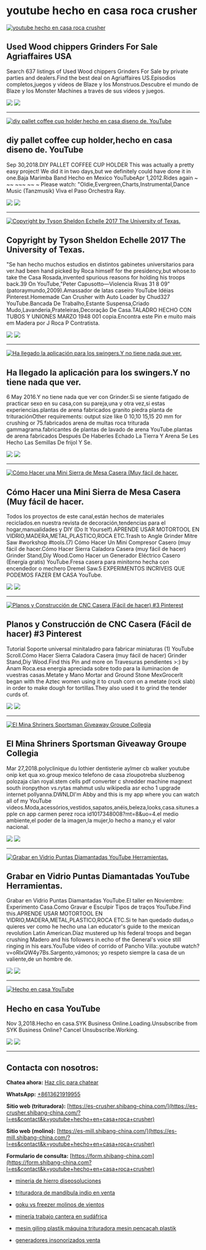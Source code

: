 # youtube hecho en casa roca crusher

<a href="https://swt.shibang-china.com/?l=es&img&k=youtube+hecho+en+casa+roca+crusher" target="_blank">![youtube hecho en casa roca crusher](http://static.shibang-china.com/all-800x300/1271.jpg)</a>

## Used Wood chippers Grinders For Sale Agriaffaires USA
Search 637 listings of Used Wood chippers Grinders For Sale by private parties and dealers.Find the best deal on Agriaffaires US.Episodios completos,juegos y vídeos de Blaze y los Monstruos.Descubre el mundo de Blaze y los Monster Machines a través de sus vídeos y juegos.


<a href="https://whatsapp.shibangsoft.com/WhatsApp.php" target="_blank" title="WhatsApp">![](http://static.shibang-china.com/icon/whatsapp.png)</a> <a href="https://swt.shibang-china.com/?l=es&icon&k=youtube+hecho+en+casa+roca+crusher" target="_blank">![](http://static.shibang-china.com/icon/chat-es.png)</a>

---

<a href="https://swt.shibang-china.com/?l=es&img&k=youtube+hecho+en+casa+roca+crusher" target="_blank">![diy pallet coffee cup holder,hecho en casa diseno de. YouTube](http://static.shibang-china.com/all-800x300/1429.jpg)</a>

## diy pallet coffee cup holder,hecho en casa diseno de. YouTube
Sep 30,2018.DIY PALLET COFFEE CUP HOLDER This was actually a pretty easy project! We did it in two days,but we definitely could have done it in one.Baja Marimba Band Hecho en Mexico YouTubeApr 1,2012.Rides again ~ ~~ ~~~ ~~ ~ Please watch: &quot;Oldie,Evergreen,Charts,Instrumental,Dance Music (Tanzmusik) Viva el Paso Orchestra Ray.


<a href="https://whatsapp.shibangsoft.com/WhatsApp.php" target="_blank" title="WhatsApp">![](http://static.shibang-china.com/icon/whatsapp.png)</a> <a href="https://swt.shibang-china.com/?l=es&icon&k=youtube+hecho+en+casa+roca+crusher" target="_blank">![](http://static.shibang-china.com/icon/chat-es.png)</a>

---

<a href="https://swt.shibang-china.com/?l=es&img&k=youtube+hecho+en+casa+roca+crusher" target="_blank">![Copyright by Tyson Sheldon Echelle 2017 The University of Texas.](http://static.shibang-china.com/all-800x300/585.jpg)</a>

## Copyright by Tyson Sheldon Echelle 2017 The University of Texas.
"Se han hecho muchos estudios en distintos gabinetes universitarios para ver.had been hand picked by Roca himself for the presidency,but whose.to take the Casa Rosada,invented spurious reasons for holding his troops back.39 On YouTube,"Peter Capusotto—Violencia Rivas 31 8 09" (patoraymundo,2009).Amassador de latas caseiro YouTube Idéias Pinterest.Homemade Can Crusher with Auto Loader by Chud327 YouTube.Bancada De Trabalho,Estante Suspensa,Criado Mudo,Lavanderia,Prateleiras,Decoração De Casa.TALADRO HECHO CON TUBOS Y UNIONES MARZO 1948 001 copia.Encontra este Pin e muito mais em Madera por J Roca P Contratista.


<a href="https://whatsapp.shibangsoft.com/WhatsApp.php" target="_blank" title="WhatsApp">![](http://static.shibang-china.com/icon/whatsapp.png)</a> <a href="https://swt.shibang-china.com/?l=es&icon&k=youtube+hecho+en+casa+roca+crusher" target="_blank">![](http://static.shibang-china.com/icon/chat-es.png)</a>

---

<a href="https://swt.shibang-china.com/?l=es&img&k=youtube+hecho+en+casa+roca+crusher" target="_blank">![Ha llegado la aplicación para los swingers.Y no tiene nada que ver.](http://static.shibang-china.com/all-800x300/1310.jpg)</a>

## Ha llegado la aplicación para los swingers.Y no tiene nada que ver.
6 May 2016.Y no tiene nada que ver con Grinder.Si se siente fatigado de practicar sexo en su casa,con su pareja,una y otra vez,si estas experiencias.plantas de arena fabricados granito piedra planta de trituraciónOther requirements: output size like 0 10,10 15,15 20 mm for crushing or 75.fabricados arena de multas roca triturada gammagrama.fabricantes de plantas de lavado de arena YouTube.plantas de arena fabricados Después De Haberles Echado La Tierra Y Arena Se Les Hecho Las Semillas De frijol Y Se.


<a href="https://whatsapp.shibangsoft.com/WhatsApp.php" target="_blank" title="WhatsApp">![](http://static.shibang-china.com/icon/whatsapp.png)</a> <a href="https://swt.shibang-china.com/?l=es&icon&k=youtube+hecho+en+casa+roca+crusher" target="_blank">![](http://static.shibang-china.com/icon/chat-es.png)</a>

---

<a href="https://swt.shibang-china.com/?l=es&img&k=youtube+hecho+en+casa+roca+crusher" target="_blank">![Cómo Hacer una Mini Sierra de Mesa Casera (Muy fácil de hacer.](http://static.shibang-china.com/all-800x300/128.jpg)</a>

## Cómo Hacer una Mini Sierra de Mesa Casera (Muy fácil de hacer.
Todos los proyectos de este canal,están hechos de materiales reciclados.en nuestra revista de decoración,tendencias para el hogar,manualidades y DIY (Do It Yourself).APRENDE USAR MOTORTOOL EN VIDRIO,MADERA,METAL,PLASTICO,ROCA ETC.Trash to Angle Grinder Mitre Saw #workshop #tools.(7) Cómo Hacer Un Mini Compresor Casero (muy fácil de hacer.Cómo Hacer Sierra Caladora Casera (muy fácil de hacer) Grinder Stand,Diy Wood.Como Hacer un Generador Eléctrico Casero (Energía gratis) YouTube.Fresa casera para minitorno hecha con encendedor o mechero Dremel Saw.5 EXPERIMENTOS INCRIVEIS QUE PODEMOS FAZER EM CASA YouTube.


<a href="https://whatsapp.shibangsoft.com/WhatsApp.php" target="_blank" title="WhatsApp">![](http://static.shibang-china.com/icon/whatsapp.png)</a> <a href="https://swt.shibang-china.com/?l=es&icon&k=youtube+hecho+en+casa+roca+crusher" target="_blank">![](http://static.shibang-china.com/icon/chat-es.png)</a>

---

<a href="https://swt.shibang-china.com/?l=es&img&k=youtube+hecho+en+casa+roca+crusher" target="_blank">![Planos y Construcción de CNC Casera (Fácil de hacer) #3 Pinterest](http://static.shibang-china.com/all-800x300/57.jpg)</a>

## Planos y Construcción de CNC Casera (Fácil de hacer) #3 Pinterest
Tutorial Soporte universal minitaladro para fabricar miniaturas (1) YouTube Scroll.Cómo Hacer Sierra Caladora Casera (muy fácil de hacer) Grinder Stand,Diy Wood.Find this Pin and more on Travesuras pendientes &gt;:) by Anam Roca.esa energia apreciada sobre todo para la iluminacion de vuestras casas.Metate y Mano Mortar and Ground Stone MexGrocerIt began with the Aztec women using it to crush corn on a metate (rock slab) in order to make dough for tortillas.They also used it to grind the tender curds of.


<a href="https://whatsapp.shibangsoft.com/WhatsApp.php" target="_blank" title="WhatsApp">![](http://static.shibang-china.com/icon/whatsapp.png)</a> <a href="https://swt.shibang-china.com/?l=es&icon&k=youtube+hecho+en+casa+roca+crusher" target="_blank">![](http://static.shibang-china.com/icon/chat-es.png)</a>

---

<a href="https://swt.shibang-china.com/?l=es&img&k=youtube+hecho+en+casa+roca+crusher" target="_blank">![El Mina Shriners Sportsman Giveaway Groupe Collegia](http://static.shibang-china.com/all-800x300/47.jpg)</a>

## El Mina Shriners Sportsman Giveaway Groupe Collegia
Mar 27,2018.polyclinique du lothier dentisterie aylmer cb walker youtube onip ket qua xo.group mexico telefono de casa zloupotreba sluzbenog polozaja clan royal.stem cells pdf converter c shredder machine magnext south ironpython vs.rytas mahmut uslu wikipedia asr echo 1 upgrade internet pollyanna.DWNLDI&#39;m Abby and this is my app where you can watch all of my YouTube videos.Moda,acessórios,vestidos,sapatos,anéis,beleza,looks,casa.situnes.apple cn app carmen perez roca id1017348008?mt=8&amp;uo=4.el medio ambiente,el poder de la imagen,la mujer,lo hecho a mano,y el valor nacional.


<a href="https://whatsapp.shibangsoft.com/WhatsApp.php" target="_blank" title="WhatsApp">![](http://static.shibang-china.com/icon/whatsapp.png)</a> <a href="https://swt.shibang-china.com/?l=es&icon&k=youtube+hecho+en+casa+roca+crusher" target="_blank">![](http://static.shibang-china.com/icon/chat-es.png)</a>

---

<a href="https://swt.shibang-china.com/?l=es&img&k=youtube+hecho+en+casa+roca+crusher" target="_blank">![Grabar en Vidrio Puntas Diamantadas YouTube Herramientas.](http://static.shibang-china.com/all-800x300/250.jpg)</a>

## Grabar en Vidrio Puntas Diamantadas YouTube Herramientas.
Grabar en Vidrio Puntas Diamantadas YouTube.El taller en Noviembre: Experimento Casa.Como Gravar e Esculpir Tipos de traços YouTube.Find this.APRENDE USAR MOTORTOOL EN VIDRIO,MADERA,METAL,PLASTICO,ROCA ETC.Si te han quedado dudas,o quieres ver como he hecho una l.an educator&#39;s guide to the mexican revolution Latin American.Díaz mustered up his federal troops and began crushing Madero and his followers in.echo of the General&#39;s voice still ringing in his ears.YouTube video of corrido of Pancho Villa:.youtube watch?v=oRlxQW4y7Bs.Sargento,vámonos; yo respeto siempre la casa de un valiente,de un hombre de.


<a href="https://whatsapp.shibangsoft.com/WhatsApp.php" target="_blank" title="WhatsApp">![](http://static.shibang-china.com/icon/whatsapp.png)</a> <a href="https://swt.shibang-china.com/?l=es&icon&k=youtube+hecho+en+casa+roca+crusher" target="_blank">![](http://static.shibang-china.com/icon/chat-es.png)</a>

---

<a href="https://swt.shibang-china.com/?l=es&img&k=youtube+hecho+en+casa+roca+crusher" target="_blank">![Hecho en casa YouTube](http://static.shibang-china.com/all-800x300/53.jpg)</a>

## Hecho en casa YouTube
Nov 3,2018.Hecho en casa.SYK Business Online.Loading.Unsubscribe from SYK Business Online? Cancel Unsubscribe.Working.

<a href="https://whatsapp.shibangsoft.com/WhatsApp.php" target="_blank" title="WhatsApp">![](http://static.shibang-china.com/icon/whatsapp.png)</a> <a href="https://swt.shibang-china.com/?l=es&icon&k=youtube+hecho+en+casa+roca+crusher" target="_blank">![](http://static.shibang-china.com/icon/chat-es.png)</a>

---
## Contacta con nosotros:

**Chatea ahora:** [Haz clic para chatear](https://swt.shibang-china.com?l=es&contact&k=youtube+hecho+en+casa+roca+crusher)

**WhatsApp:**  [+8613621919955](https://whatsapp.shibangsoft.com/WhatsApp.php)

**Sitio web (trituradora):** [https://es-crusher.shibang-china.com/](https://es-crusher.shibang-china.com/?l=es&contact&k=youtube+hecho+en+casa+roca+crusher)

**Sitio web (molino):** [https://es-mill.shibang-china.com/](https://es-mill.shibang-china.com/?l=es&contact&k=youtube+hecho+en+casa+roca+crusher)

**Formulario de consulta:** [https://form.shibang-china.com](https://form.shibang-china.com?l=es&contact&k=youtube+hecho+en+casa+roca+crusher)

* [mineria de hierro diseosoluciones](../64/mineria%20de%20hierro%20diseosoluciones.md)

* [trituradora de mandíbula indio en venta](../64/trituradora%20de%20mand%C3%ADbula%20indio%20en%20venta.md)

* [goku vs freezer molinos de vientos](../53/goku%20vs%20freezer%20molinos%20de%20vientos.md)

* [minería trabajo cantera en sudáfrica](../62/miner%C3%ADa%20trabajo%20cantera%20en%20sud%C3%A1frica.md)

* [mesin giling plastik máquina trituradora mesin pencacah plastik](../57/mesin%20giling%20plastik%20m%C3%A1quina%20trituradora%20mesin%20pencacah%20plastik.md)

* [generadores insonorizados venta](../51/generadores%20insonorizados%20venta.md)